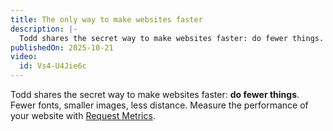 ```yaml
---
title: The only way to make websites faster
description: |-
  Todd shares the secret way to make websites faster: do fewer things. Fewer fonts, smaller images, less distance.
publishedOn: 2025-10-21
video:
  id: Vs4-U4Jie6c
---
```


Todd shares the secret way to make websites faster: **do fewer things**. Fewer fonts, smaller images, less distance. Measure the performance of your website with [Request Metrics](https://requestmetrics.com/).

